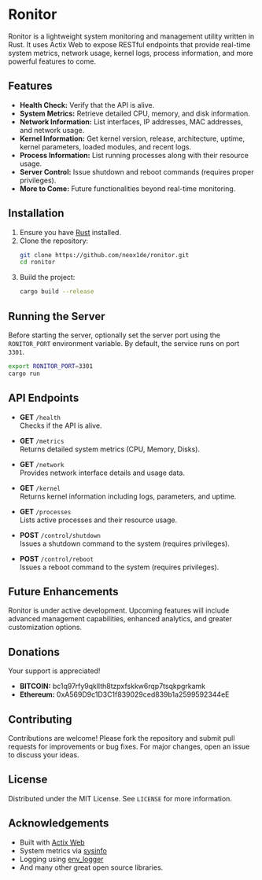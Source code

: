 # Ronitor

Ronitor is a lightweight system monitoring and management utility written in Rust. It uses Actix Web to expose RESTful endpoints that provide real-time system metrics, network usage, kernel logs, process information, and more powerful features to come.

## Features

- **Health Check:** Verify that the API is alive.
- **System Metrics:** Retrieve detailed CPU, memory, and disk information.
- **Network Information:** List interfaces, IP addresses, MAC addresses, and network usage.
- **Kernel Information:** Get kernel version, release, architecture, uptime, kernel parameters, loaded modules, and recent logs.
- **Process Information:** List running processes along with their resource usage.
- **Server Control:** Issue shutdown and reboot commands (requires proper privileges).
- **More to Come:** Future functionalities beyond real-time monitoring.

## Installation

1. Ensure you have [Rust](https://www.rust-lang.org/tools/install) installed.
2. Clone the repository:
   ```bash
   git clone https://github.com/neox1de/ronitor.git
   cd ronitor
   ```
3. Build the project:
   ```bash
   cargo build --release
   ```

## Running the Server

Before starting the server, optionally set the server port using the `RONITOR_PORT` environment variable. By default, the service runs on port `3301`.

```bash
export RONITOR_PORT=3301
cargo run
```

## API Endpoints

- **GET** `/health`  
  Checks if the API is alive.

- **GET** `/metrics`  
  Returns detailed system metrics (CPU, Memory, Disks).

- **GET** `/network`  
  Provides network interface details and usage data.

- **GET** `/kernel`  
  Returns kernel information including logs, parameters, and uptime.

- **GET** `/processes`  
  Lists active processes and their resource usage.

- **POST** `/control/shutdown`  
  Issues a shutdown command to the system (requires privileges).

- **POST** `/control/reboot`  
  Issues a reboot command to the system (requires privileges).

## Future Enhancements

Ronitor is under active development. Upcoming features will include advanced management capabilities, enhanced analytics, and greater customization options.

## Donations

Your support is appreciated!

- **BITCOIN:** bc1q97rfy9qkllth8tzpxfskkw6rqp7tsqkpgrkamk  
- **Ethereum:** 0xA569D9c1D3C1f839029ced839b1a2599592344eE

## Contributing

Contributions are welcome! Please fork the repository and submit pull requests for improvements or bug fixes. For major changes, open an issue to discuss your ideas.

## License

Distributed under the MIT License. See `LICENSE` for more information.

## Acknowledgements

- Built with [Actix Web](https://actix.rs/)
- System metrics via [sysinfo](https://docs.rs/sysinfo/)
- Logging using [env_logger](https://docs.rs/env_logger/)
- And many other great open source libraries.
